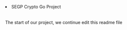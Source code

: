 <li>SEGP Crypto Go Project</li>
<br><br>
The start of our project, we continue edit this readme file